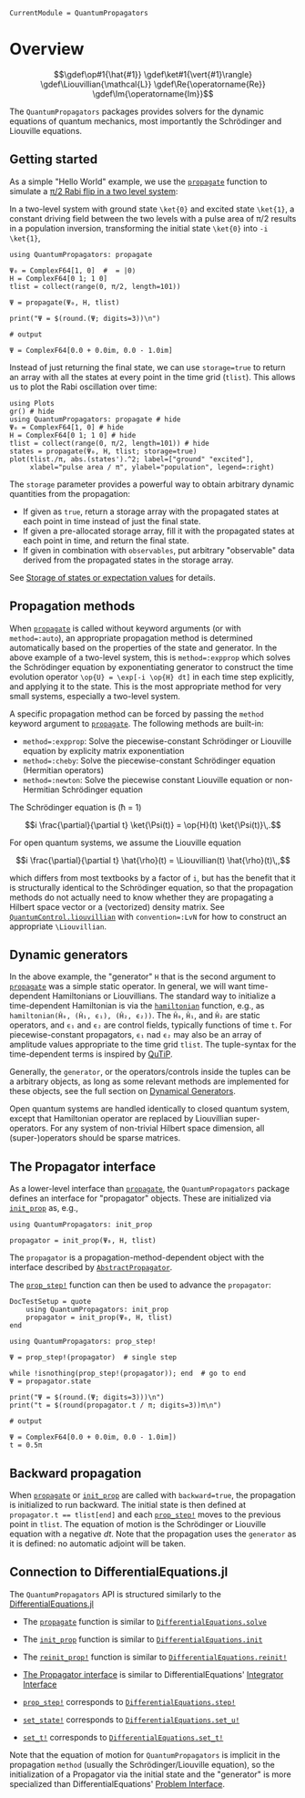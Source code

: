```@meta
CurrentModule = QuantumPropagators
```

# Overview


```math
\gdef\op#1{\hat{#1}}
\gdef\ket#1{\vert{#1}\rangle}
\gdef\Liouvillian{\mathcal{L}}
\gdef\Re{\operatorname{Re}}
\gdef\Im{\operatorname{Im}}
```


The `QuantumPropagators` packages provides solvers for the dynamic equations of quantum mechanics, most importantly the Schrödinger and Liouville equations.

## Getting started

As a simple "Hello World" example, we use the [`propagate`](@ref) function to simulate a [π/2 Rabi flip in a two level system](https://gist.github.com/goerz//720669c9fffe2a8a7f4263b74d625140):

In a two-level system with ground state ``\ket{0}`` and excited state ``\ket{1}``, a constant driving field between the two levels with a pulse area of π/2 results in a population inversion, transforming the initial state ``\ket{0}`` into ``-i \ket{1}``,

```jldoctest overview
using QuantumPropagators: propagate

Ψ₀ = ComplexF64[1, 0]  #  = |0⟩
H = ComplexF64[0 1; 1 0]
tlist = collect(range(0, π/2, length=101))

Ψ = propagate(Ψ₀, H, tlist)

print("Ψ = $(round.(Ψ; digits=3))\n")

# output

Ψ = ComplexF64[0.0 + 0.0im, 0.0 - 1.0im]
```

Instead of just returning the final state, we can use `storage=true` to return an array with all the states at every point in the time grid (`tlist`). This allows us to plot the Rabi oscillation over time:

```@example overview
using Plots
gr() # hide
using QuantumPropagators: propagate # hide
Ψ₀ = ComplexF64[1, 0] # hide
H = ComplexF64[0 1; 1 0] # hide
tlist = collect(range(0, π/2, length=101)) # hide
states = propagate(Ψ₀, H, tlist; storage=true)
plot(tlist./π, abs.(states').^2; label=["ground" "excited"],
     xlabel="pulse area / π", ylabel="population", legend=:right)
```

The `storage` parameter provides a powerful way to obtain arbitrary dynamic quantities from the propagation:

* If given as `true`, return a storage array with the propagated states at each point in time instead of just the final state.
* If given a pre-allocated storage array, fill it with the propagated states at each point in time, and return the final state.
* If given in combination with `observables`, put arbitrary "observable" data derived from the propagated states in the storage array.

See [Storage of states or expectation values](@ref) for details.


## Propagation methods

When [`propagate`](@ref) is called without keyword arguments (or with `method=:auto`), an appropriate propagation method is determined automatically based on the properties of the state and generator. In the above example of a two-level system, this is `method=:expprop` which solves the Schrödinger equation by exponentiating generator to construct the time evolution operator ``\op{U} = \exp[-i \op{H} dt]`` in each time step explicitly, and applying it to the state. This is the most appropriate method for very small systems, especially a two-level system.

A specific propagation method can be forced by passing the `method` keyword argument to [`propagate`](@ref). The following methods are built-in:

* `method=:expprop`: Solve the piecewise-constant Schrödinger or Liouville equation by explicity matrix exponentiation
* `method=:cheby`: Solve the piecewise-constant Schrödinger equation (Hermitian operators)
* `method=:newton`: Solve the piecewise constant Liouville equation or non-Hermitian Schrödinger equation

The Schrödinger equation is (ħ = 1)

```math
i \frac{\partial}{\partial t} \ket{\Psi(t)} = \op{H}(t) \ket{\Psi(t)}\,.
```

For open quantum systems, we assume the Liouville equation

```math
i \frac{\partial}{\partial t} \hat{\rho}(t) = \Liouvillian(t) \hat{\rho}(t)\,,
```

which differs from most textbooks by a factor of ``i``, but has the benefit that it is structurally identical to the Schrödinger equation, so that the propagation methods do not actually need to know whether they are propagating a Hilbert space vector or a (vectorized) density matrix. See [`QuantumControl.liouvillian`](https://juliaquantumcontrol.github.io/QuantumControl.jl/stable/api/quantum_control_base/#QuantumControlBase.liouvillian) with `convention=:LvN` for how to construct an appropriate ``\Liouvillian``.



## Dynamic generators

In the above example, the "generator" `H` that is the second argument to [`propagate`](@ref) was a simple static operator. In general, we will want time-dependent Hamiltonians or Liouvillians. The standard way to initialize a time-dependent Hamiltonian is via the [`hamiltonian`](@ref) function, e.g., as  `hamiltonian(Ĥ₀, (Ĥ₁, ϵ₁), (Ĥ₂, ϵ₂))`. The `Ĥ₀`, `Ĥ₁`, and `Ĥ₂` are static operators, and `ϵ₁` and `ϵ₂` are control fields, typically functions of time `t`. For piecewise-constant propagators, `ϵ₁` nad `ϵ₂` may also be an array of amplitude values appropriate to the time grid `tlist`. The tuple-syntax for the time-dependent terms is inspired by [QuTiP](https://qutip.org/docs/latest/guide/dynamics/dynamics-time.html).

Generally, the `generator`, or the operators/controls inside the tuples can be a arbitrary objects, as long as some relevant methods are implemented for these objects, see the full section on [Dynamical Generators](@ref).

Open quantum systems are handled identically to closed quantum system, except that Hamiltonian operator are replaced by Liouvillian super-operators. For any system of non-trivial Hilbert space dimension, all (super-)operators should be sparse matrices.


## The Propagator interface

As a lower-level interface than [`propagate`](@ref), the `QuantumPropagators` package defines an interface for "propagator" objects. These are initialized via [`init_prop`](@ref) as, e.g.,

```
using QuantumPropagators: init_prop

propagator = init_prop(Ψ₀, H, tlist)
```

The `propagator` is a propagation-method-dependent object with the interface described by [`AbstractPropagator`](@ref).

The  [`prop_step!`](@ref) function can then be used to advance the `propagator`:

```@meta
DocTestSetup = quote
    using QuantumPropagators: init_prop
    propagator = init_prop(Ψ₀, H, tlist)
end
```

```jldoctest overview
using QuantumPropagators: prop_step!

Ψ = prop_step!(propagator)  # single step

while !isnothing(prop_step!(propagator)); end  # go to end
Ψ = propagator.state

print("Ψ = $(round.(Ψ; digits=3)))\n")
print("t = $(round(propagator.t / π; digits=3))π\n")

# output

Ψ = ComplexF64[0.0 + 0.0im, 0.0 - 1.0im])
t = 0.5π
```

## Backward propagation

When [`propagate`](@ref) or [`init_prop`](@ref) are called with `backward=true`, the propagation is initialized to run backward. The initial state is then defined at `propagator.t == tlist[end]` and each [`prop_step!`](@ref) moves to the previous point in `tlist`. The equation of motion is the Schrödinger or Liouville equation with a negative $dt$. Note that the propagation uses the `generator` as it is defined: no automatic adjoint will be taken.


## Connection to DifferentialEquations.jl

The `QuantumPropagators` API is structured similarly to the [DifferentialEquations.jl](https://github.com/SciML/DifferentialEquations.jl)

* The [`propagate`](@ref) function is similar to [`DifferentialEquations.solve`](https://diffeq.sciml.ai/stable/basics/overview/#Solving-the-Problems)

* The [`init_prop`](@ref) function is similar to [`DifferentialEquations.init`](https://diffeq.sciml.ai/stable/basics/integrator/#Initialization-and-Stepping)

* The [`reinit_prop!`](@ref) function is similar to [`DifferentialEquations.reinit!`](https://diffeq.sciml.ai/stable/basics/integrator/#SciMLBase.reinit!)

* [The Propagator interface](@ref) is similar to DifferentialEquations' [Integrator Interface](https://diffeq.sciml.ai/stable/basics/integrator/)

* [`prop_step!`](@ref) corresponds to [`DifferentialEquations.step!`](https://diffeq.sciml.ai/stable/basics/integrator/#SciMLBase.step!)

* [`set_state!`](@ref) corresponds to [`DifferentialEquations.set_u!`](https://diffeq.sciml.ai/stable/basics/integrator/#SciMLBase.set_u!)

* [`set_t!`](@ref) corresponds to [`DifferentialEquations.set_t!`](https://diffeq.sciml.ai/stable/basics/integrator/#SciMLBase.set_t!)


Note that the equation of motion for `QuantumPropagators` is implicit in the propagation `method` (usually the Schrödinger/Liouville equation), so the initialization of a Propagator via the initial state and the "generator" is more specialized than DifferentialEquations' [Problem Interface](https://diffeq.sciml.ai/stable/basics/problem/#Problem-Interface).
